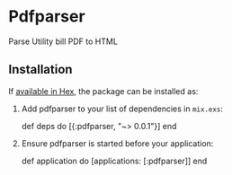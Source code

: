 # Pdfparser

Parse Utility bill PDF to HTML

## Installation

If [available in Hex](https://hex.pm/docs/publish), the package can be installed as:

  1. Add pdfparser to your list of dependencies in `mix.exs`:

        def deps do
          [{:pdfparser, "~> 0.0.1"}]
        end

  2. Ensure pdfparser is started before your application:

        def application do
          [applications: [:pdfparser]]
        end

